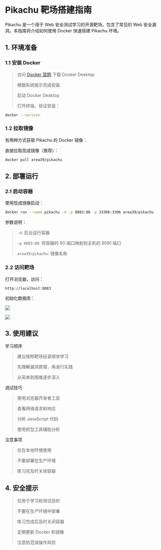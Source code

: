 # Pikachu 靶场搭建指南

Pikachu 是一个用于 Web 安全测试学习的开源靶场，包含了常见的 Web 安全漏洞。本指南将介绍如何使用 Docker 快速搭建 Pikachu 环境。

## 1. 环境准备

### 1.1 安装 Docker

> 访问 [Docker 官网](https://www.docker.com/products/docker-desktop/) 下载 Docker Desktop
>
> 根据系统提示完成安装
>
> 启动 Docker Desktop
>
> 打开终端，验证安装：

```bash
docker --version
```

### 1.2 拉取镜像

有两种方式获取 Pikachu 的 Docker 镜像：

直接拉取现成镜像（推荐）：
```bash
docker pull area39/pikachu
```

## 2. 部署运行

### 2.1 启动容器

使用现成镜像启动：
```bash
docker run --name pikachu -d -p 8083:80 -p 23306:3306 area39/pikachu
```

参数说明：

> `-d`: 后台运行容器
>
> `-p 8083:80`: 将容器的 80 端口映射到主机的 8081 端口
>
> `area39/pikachu`: 镜像名称

### 2.2 访问靶场

打开浏览器，访问：
```
http://localhost:8083
```

初始化数据库：

![](https://picgo-bucket-1253899661.cos.ap-shanghai.myqcloud.com/2025%2F04%2F23%2F16-02-21-b652f1a3257c616b8b0eb346f17a9da9-20250423160219616-093b05.png)

![](https://picgo-bucket-1253899661.cos.ap-shanghai.myqcloud.com/2025%2F04%2F23%2F16-03-08-e0513e6b00f3b2a98acd8eba252c99d4-20250423160306740-7249c2.png)

## 3. 使用建议

学习顺序

> 建议按照靶场目录顺序学习
>
> 先理解漏洞原理，再进行实践
>
> 从简单到困难逐步深入

调试技巧

> 使用浏览器开发者工具
>
> 查看网络请求和响应
>
> 分析 JavaScript 代码
>
> 使用抓包工具辅助分析

注意事项

> 仅在本地环境使用
>
> 不要部署在生产环境
>
> 练习完及时关闭容器

## 4. 安全提示

> 仅用于学习和测试目的
>
> 不要在生产环境中部署
>
> 练习完成后及时关闭容器
>
> 定期更新 Docker 和镜像
>
> 注意防范误操作风险 